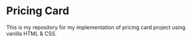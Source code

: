 # Pricing Card

This is my repository for my implementation of pricing card project using vanilla HTML & CSS.